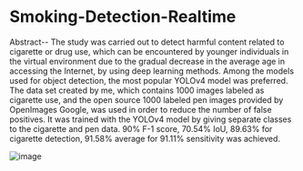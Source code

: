 # Smoking-Detection-Realtime
Abstract-- The study was carried out to detect harmful content related to cigarette or drug use, which can
be encountered by younger individuals in the virtual environment due to the gradual decrease in the average
age in accessing the Internet, by using deep learning methods. Among the models used for object detection,
the most popular YOLOv4 model was preferred. The data set created by me, which contains 1000 images
labeled as cigarette use, and the open source 1000 labeled pen images provided by OpenImages Google, was
used in order to reduce the number of false positives. It was trained with the YOLOv4 model by giving
separate classes to the cigarette and pen data. 90% F-1 score, 70.54% IoU, 89.63% for cigarette detection,
91.58% average for 91.11% sensitivity was achieved.

![image](https://user-images.githubusercontent.com/103190209/170946035-a1da3d45-57a5-4a0e-8d0d-c24c0a6309ee.png)
